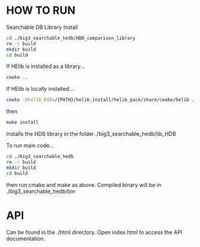 # HOW TO RUN

Searchable DB Library Install
```bash
cd ./big3_searchable_hedb/HDB_comparison_library
rm -r build
mkdir build
cd build
```
If HElib is installed as a library...
```bash
cmake ..
```
If HElib is locally installed...
```bash
cmake -Dhelib_DIR=/{PATH}/helib_install/helib_pack/share/cmake/helib ..
```
then
```bash
make install
```
installs the HDB library in the folder ./big3_searchable_hedb/lib_HDB

To run main code...
```bash
cd ./big3_searchable_hedb
rm -r build
mkdir build
cd build
```
then run cmake and make as above. Compiled binary will be in ./big3_searchable_hedb/bin

# API
Can be found in the ./html directory. Open index.html to access the API documentation.